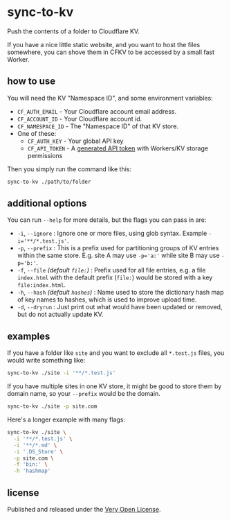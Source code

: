 # sync-to-kv

Push the contents of a folder to Cloudflare KV.

If you have a nice little static website, and you want
to host the files somewhere, you can shove them in CFKV
to be accessed by a small fast Worker.

## how to use

You will need the KV "Namespace ID", and some environment variables:

* `CF_AUTH_EMAIL` - Your Cloudflare account email address.
* `CF_ACCOUNT_ID` - Your Cloudflare account id.
* `CF_NAMESPACE_ID` - The "Namespace ID" of that KV store.
* One of these:
  * `CF_AUTH_KEY` - Your global API key
  * `CF_API_TOKEN` - A [generated API token](https://dash.cloudflare.com/profile/api-tokens) with Workers/KV storage permissions

Then you simply run the command like this:

```bash
sync-to-kv ./path/to/folder
```

## additional options

You can run `--help` for more details, but the flags you can pass in are:

* `-i`, `--ignore` : Ignore one or more files, using glob syntax. Example `-i='**/*.test.js'`.
* `-p`, `--prefix` : This is a prefix used for partitioning groups of KV entries within the same store. E.g. site A may use `-p='a:'` while site B may use `-p='b:'`.
* `-f`, `--file` *(default `file:`)* : Prefix used for all file entries, e.g. a file `index.html` with the default prefix (`file:`) would be stored with a key `file:index.html`.
* `-h`, `--hash` *(default `hashes`)* : Name used to store the dictionary hash map of key names to hashes, which is used to improve upload time.
* `-d`, `--dryrun` : Just print out what would have been updated or removed, but do not actually update KV.

## examples

If you have a folder like `site` and you want to exclude all `*.test.js` files, you would write something like:

```bash
sync-to-kv ./site -i '**/*.test.js'
```

If you have multiple sites in one KV store, it might be good to store them by domain name, so your `--prefix` would be the domain.

```bash
sync-to-kv ./site -p site.com
```

Here's a longer example with many flags:

```bash
sync-to-kv ./site \
  -i '**/*.test.js' \
  -i '**/*.md' \
  -i '.DS_Store' \
  -p site.com \
  -f 'bin:' \
  -h 'hashmap'
```

## license

Published and released under the [Very Open License](http://veryopenlicense.com).
